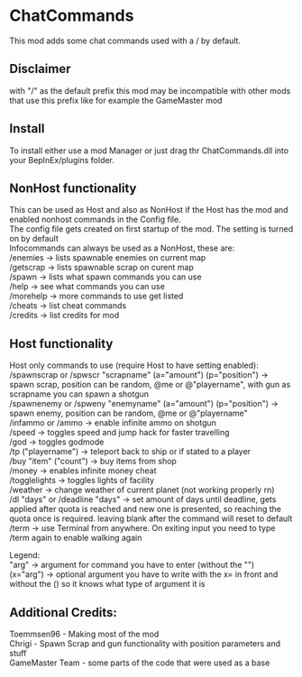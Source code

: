 # ChatCommands
This mod adds some chat commands used with a / by default.  

## Disclaimer
with "/" as the default prefix this mod may be incompatible with other mods that use this prefix like for example the GameMaster mod

## Install
To install either use a mod Manager or just drag thr ChatCommands.dll into your BepInEx/plugins folder.  

## NonHost functionality
This can be used as Host and also as NonHost if the Host has the mod and enabled nonhost commands in the Config file.  
The config file gets created on first startup of the mod. The setting is turned on by default  
Infocommands can always be used as a NonHost, these are:  
/enemies -> lists spawnable enemies on current map  
/getscrap -> lists spawnable scrap on curent map  
/spawn -> lists what spawn commands you can use  
/help -> see what commands you can use  
/morehelp -> more commands to use get listed  
/cheats -> list cheat commands  
/credits -> list credits for mod  

## Host functionality
Host only commands to use (require Host to have setting enabled):  
/spawnscrap or /spwscr "scrapname" (a="amount") (p="position") -> spawn scrap, position can be random, @me or @"playername", with gun as scrapname you can spawn a shotgun  
/spawnenemy or /spweny "enemyname" (a="amount") (p="position") -> spawn enemy, position can be random, @me or @"playername"  
/infammo or /ammo -> enable infinite ammo on shotgun  
/speed -> toggles speed and jump hack for faster travelling  
/god -> toggles godmode  
/tp ("playername") -> teleport back to ship or if  stated to a player  
/buy "item" ("count") -> buy items from shop  
/money -> enables infinite money cheat  
/togglelights -> toggles lights of facility  
/weather -> change weather of current planet (not working properly rn)  
/dl "days" or /deadline "days" -> set amount of days until deadline, gets applied after quota is reached and new one is presented, so reaching the quota once is required. leaving blank after the command will reset to default  
/term -> use Terminal from anywhere. On exiting input you need to type /term again to enable walking again  

Legend:  
"arg" -> argument for command you have to enter (without the "")  
(x="arg") -> optional argument you have to write with the x= in front and without the () so it knows what type of argument it is  


## Additional Credits:  
Toemmsen96 - Making most of the mod  
Chrigi - Spawn Scrap and gun functionality with position parameters and stuff  
GameMaster Team - some parts of the code that were used as a base  
